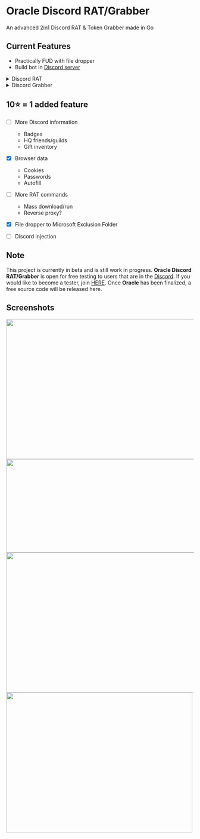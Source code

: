 # Oracle Discord RAT/Grabber
An advanced 2in1 Discord RAT & Token Grabber made in Go

## Current Features
- Practically FUD with file dropper
- Build bot in [Discord server](https://discord.gg/aXkpTTWB)
<details>
    <summary>Discord RAT</summary>
    <ul>
        <br>
        <li>Controlled using victim's PC name (unlike other RATs which relies on a channel per victim)</li>
        <li>System information
        <li>Screenshot
        <li>Download additional files
        <li>Run a file (exe, py etc.) using it's directory
        <li>Execute shell commands
        <li>Grabs Discord tokens
        <li>Crypto Clipper (BTC, ETH, LTC, XMR and more)
        <li>Anti-VM
        <li>Anti-Debug
        <li>Startup using Registry
        <li>Self hide
    <ul>
</details>
<details>
    <summary>Discord Grabber</summary>
    <ul>
          <br>
          <li>Token</li>
          <li>Email
          <li>Phone number
          <li>IP address
          <li>2FA status
          <li>Nitro
          <li>Billing/Payment
          <li>Crypto Clipper (BTC, ETH, LTC, XMR and more)
          <li>Anti-VM
          <li>Anti-Debug
          <li>Startup using Registry
          <li>Self hide
    <ul>
</details>

## 10⭐ = 1 added feature
- [ ] More Discord information
    - Badges 
    - HQ friends/guilds 
    - Gift inventory 
- [x] Browser data
    - Cookies 
    - Passwords 
    - Autofill 
- [ ] More RAT commands
    - Mass download/run 
    - Reverse proxy? 
- [x] File dropper to Microsoft Exclusion Folder 
- [ ] Discord injection


## Note
This project is currently in beta and is still work in progress. **Oracle Discord RAT/Grabber** is open for free testing to users that are in the [Discord](https://discord.gg/aXkpTTWB). If you would like to become a tester, join [HERE](https://discord.gg/aXkpTTWB). Once **Oracle** has been finalized, a free source code will be released here.

## Screenshots
<img src="https://user-images.githubusercontent.com/105528405/210776847-d6ffc282-9c16-4213-a7fc-b355b20142e0.png" width="650" height="375">
<img src="https://user-images.githubusercontent.com/105528405/210781626-6014bb71-9c98-43bc-bb03-a6edf0346482.png" width="650" height="250">
<img src="https://user-images.githubusercontent.com/105528405/210774850-7d717c4b-c571-43ae-a364-cd4c30827b1f.png" width="750" height="375">
<img src="https://user-images.githubusercontent.com/105528405/210776872-ce4badbf-9fe5-4953-86b2-05e5ed934514.png" width="500" height="375">

